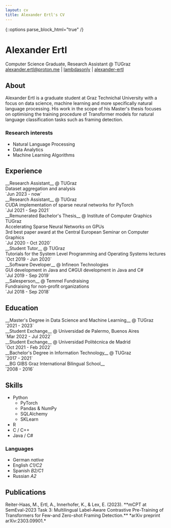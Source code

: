 ```yaml
---
layout: cv
title: Alexander Ertl's CV
---
```

{::options parse_block_html="true" /}

# Alexander Ertl
<div id=subtitle_block class=paragraph_div>
Computer Science Graduate, Research Assistant @ TUGraz
</div>

<div id="webaddress">
<a href="mailto:alexander.ertl@proton.me"><i class="fas fa-envelope"></i> alexander.ertl@proton.me</a> 
| <a href="http://github.com/lambdasonly"><i class="fab fa-github"></i> lambdasonly</a> 
| <a href="https://www.linkedin.com/in/alexander-ertl/"><i class="fab fa-linkedin"></i> alexander-ertl</a>
</div>


## About
<div class=paragraph_div>
Alexander Ertl is a graduate student at Graz Technichal University with a focus on data science, machine learning and more specifically natural language processing. His work in the scope of his Master's thesis focuses on optimising the training procedure of Transformer models for natural language classification tasks such as framing detection.
</div>


### Research interests

* Natural Language Processing
* Data Analytics
* Machine Learning Algorithms


## Experience
<div id=experience_block class=paragraph_div>
<div>
__Research Assistant__ @ TUGraz <br/>
Dataset aggregation and analysis
</div>
<div class=period>
`Jun 2023 - now`
</div>
</div>

<div id=experience_block class=paragraph_div>
<div>
__Research Assistant__ @ TUGraz <br/>
CUDA implementation of sparse neural networks for PyTorch
</div>
<div class=period>
`Jul 2021 - Sep 2021`
</div>
</div>

<div id=experience_block class=paragraph_div>
<div>
__Remunerated Bachelor's Thesis__ @ Institute of Computer Graphics TUGraz <br/>
Accelerating Sparse Neural Networks on GPUs <br/>
3rd best paper award at the Central European Seminar on Computer Graphics
</div>
<div class=period>
`Jul 2020 - Oct 2020`
</div>
</div>

<div id=experience_block class=paragraph_div>
<div>
__Student Tutor__ @ TUGraz <br/>
Tutorials for the System Level Programming and Operating Systems lectures
</div>
<div class=period>
`Oct 2019 - Jun 2020`
</div>
</div>

<div id=experience_block class=paragraph_div>
<div>
__Software Developer__ @ Infineon Technologies <br/>
GUI development in Java and C#GUI development in Java and C#
</div>
<div class=period>
`Jul 2019 - Sep 2019`
</div>
</div>

<div id=experience_block class=paragraph_div>
<div>
__Salesperson__ @ Temmel Fundraising <br/>
Fundraising for non-profit organizations
</div>
<div class=period>
`Jul 2018 - Sep 2018`
</div>
</div>


## Education

<div id=experience_block class=paragraph_div>
<div>
__Master's Degree in Data Science and Machine Learning__ @ TUGraz
</div>
<div class=period>
`2021 - 2023`
</div>
</div>


<div id=experience_block class=paragraph_div>
<div>
__Student Exchange__ @ Universidad de Palermo, Buenos Aires
</div>
<div class=period>
`Mar 2022 - Jul 2022`
</div>
</div>


<div id=experience_block class=paragraph_div>
<div>
__Student Exchange__ @ Universidad Politécnica de Madrid
</div>
<div class=period>
`Oct 2021 - Feb 2022`
</div>
</div>


<div id=experience_block class=paragraph_div>
<div>
__Bachelor's Degree in Information Technology__ @ TUGraz 
</div>
<div class=period>
`2017 - 2021`
</div>
</div>


<div id=experience_block class=paragraph_div>
<div>
__BG GIBS Graz International Bilingual School__
</div>
<div class=period>
`2008 - 2016`
</div>
</div>


## Skills
* Python
  - PyTorch
  - Pandas & NumPy
  - SQLAlchemy
  - SKLearn
* R
* C / C++
* Java / C#


### Languages
* German _native_
* English _C1/C2_
* Spanish _B2/C1_
* Russian _A2_


## Publications

<div class=paragraph_div>
Reiter-Haas, M., Ertl, A., Innerhofer, K., & Lex, E. (2023).  
**mCPT at SemEval-2023 Task 3: Multilingual Label-Aware Contrastive Pre-Training of Transformers for Few-and Zero-shot Framing Detection.**  
*arXiv preprint arXiv:2303.09901.*
</div>


<!-- ### Footer

Last updated: June 2023 -->

